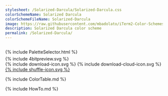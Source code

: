 ```yaml
---
stylesheet: /Solarized-Darcula/Solarized-Darcula.css
colorSchemeName: Solarized Darcula
colorSchemeFileName: Solarized-Darcula
image: https://raw.githubusercontent.com/mbadolato/iTerm2-Color-Schemes/master/screenshots/Solarized_Darcula.png
description: Solarized Darcula color scheme
permalink: /Solarized-Darcula/
---
```


<h2 style='text-align:center'>
    <a id='colorSchemeNameLink' href='#'>
        <span class='ColorSchemeFileName'></span>
    </a>
</h2>

<div class='centeredText' style='margin-bottom:1%'>
{% include PaletteSelector.html %}
</div>

<div class='centeredText'>
{% include 4bitpreview.svg %}
</div>

<div class='centeredText'>
    <a id='downloadSchemeLink' class='padded'>
{% include download-icon.svg %}
    </a>
    <a id='cdnSchemeLink' class='padded'>
{% include download-cloud-icon.svg %}
    </a>
    <a id='feelingLucky' href="javascript:feelingLucky(document.getElementById('themeSelector'))" class='padded'>
{% include shuffle-icon.svg %}
    </a>    
</div>

{% include ColorTable.md %}

{% include HowTo.md %}


